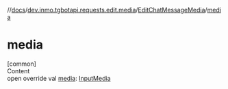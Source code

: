 //[docs](../../../index.md)/[dev.inmo.tgbotapi.requests.edit.media](../index.md)/[EditChatMessageMedia](index.md)/[media](media.md)



# media  
[common]  
Content  
open override val [media](media.md): [InputMedia](../../dev.inmo.tgbotapi.types.InputMedia/-input-media/index.md)  




